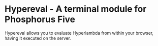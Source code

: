 
# Hypereval - A terminal module for Phosphorus Five

Hypereval allows you to evaluate Hyperlambda from within your browser, having it executed
on the server.
